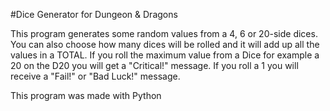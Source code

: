 #Dice Generator for Dungeon & Dragons

This program generates some random values from a 4, 6 or 20-side dices. You can also choose how many dices will be rolled and it will add up all the values
in a TOTAL.
If you roll the maximum value from a Dice for example a 20 on the D20 you will get a "Critical!" message. If you roll a 1 you will receive a "Fail!" or "Bad Luck!" message.

This program was made with Python
